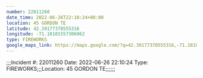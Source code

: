 ```yaml
---
number: 22011260
date_time: 2022-06-26T22:10:24+00:00
location: 45 GORDON TE
latitude: 42.39177370555316
longitude: -71.18101557306062
type: FIREWORKS
google_maps_link: https://maps.google.com/?q=42.39177370555316,-71.18101557306062
---
```


;;;Incident #: 22011260  Date: 2022-06-26 22:10:24  Type: FIREWORKS;;;Location: 45 GORDON TE;;;;;;
